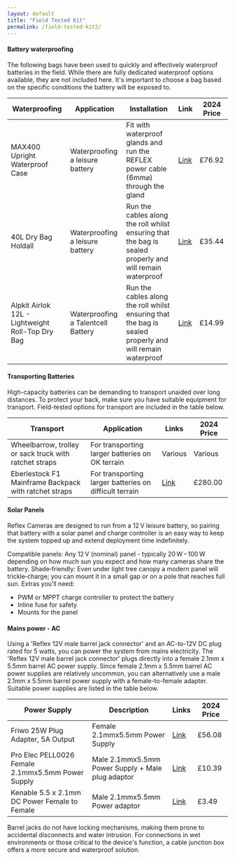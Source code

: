 ```yaml
---
layout: default
title: "Field Tested Kit"
permalink: /field-tested-kit2/
---
```


#### Battery waterproofing
The following bags have been used to quickly and effectively waterproof batteries in the field. While there are fully dedicated waterproof options available, they are not included here. It's important to choose a bag based on the specific conditions the battery will be exposed to.

| Waterproofing                                                                    | Application               | Installation                | Link                                                                                                       | 2024 Price   |
|-------------------------------------------------------------------------------|--------------------------|----------------------------|------------------------------------------------------------------------------------------------------------|-------------|
| MAX400 Upright Waterproof Case                                                           | Waterproofing a leisure battery | Fit with waterproof glands and run the REFLEX power cable (6mm⌀) through the gland  | [Link](https://www.thecaseshop.co.uk/max-case-max400-top-loader-case_4280/)                                       | £76.92     |
| 40L Dry Bag Holdall                                                           | Waterproofing a leisure battery | Run the cables along the roll whilst ensuring that the bag is sealed properly and will remain waterproof   | [Link](https://amzn.eu/d/d09KCeN) | £35.44     |
| Alpkit Airlok 12L - Lightweight Roll-Top Dry Bag                               | Waterproofing a Talentcell Battery | Run the cables along the roll whilst ensuring that the bag is sealed properly and will remain waterproof    | [Link](https://amzn.eu/d/9taumA1)                                               | £14.99  |

#### Transporting Batteries
High-capacity batteries can be demanding to transport unaided over long distances. To protect your back, make sure you have suitable equipment for transport. Field-tested options for transport are included in the table below.

| Transport                                                                   | Application                                 | Links                                                                                                       | 2024 Price   |
|-----------------------------------------------------------------------------|---------------------------------------------|-------------------------------------------------------------------------------------------------------------|-------------|
| Wheelbarrow, trolley or sack truck with ratchet straps                       | For transporting larger batteries on OK terrain | Various                                                                                                      | Various     |
| Eberlestock F1 Mainframe Backpack with ratchet straps                        | For transporting larger batteries on difficult terrain | [Link](https://www.sportingservices.co.uk/products/f1-mainframe) | £280.00     |

#### Solar Panels

Reflex Cameras are designed to run from a 12 V leisure battery, so pairing that battery with a solar panel and charge controller is an easy way to keep the system topped up and extend deployment time indefinitely.

Compatible panels: Any 12 V (nominal) panel - typically 20 W – 100 W depending on how much sun you expect and how many cameras share the battery.
Shade‑friendly: Even under light tree canopy a modern panel will trickle‑charge; you can mount it in a small gap or on a pole that reaches full sun.
Extras you’ll need:
- PWM or MPPT charge controller to protect the battery
- Inline fuse for safety
- Mounts for the panel

#### Mains power - AC
Using a 'Reflex 12V male barrel jack connector' and an AC-to-12V DC plug rated for 5 watts, you can power the system from mains electricity. The 'Reflex 12V male barrel jack connector' plugs directly into a female 2.1mm x 5.5mm barrel AC power supply. Since female 2.1mm x 5.5mm barrel AC power supplies are relatively uncommon, you can alternatively use a male 2.1mm x 5.5mm barrel power supply with a female-to-female adapter. Suitable power supplies are listed in the table below.

| Power Supply                                   | Description                                     | Links                                                                                                     | 2024 Price   |
|------------------------------------------|-------------------------------------------------|-----------------------------------------------------------------------------------------------------------|---------|
| Friwo 25W Plug Adapter, 5A Output       | Female 2.1mmx5.5mm Power Supply                | [Link](https://uk.rs-online.com/web/p/ac-dc-adapters/2404034)                                                                                                       | £56.08  |
| Pro Elec PELL0026 Female 2.1mmx5.5mm Power Supply | Male 2.1mmx5.5mm Power Supply + Male plug adaptor                | [Link](https://uk.farnell.com/pro-elec/pell0026/5v-4a-uk-plug-2-1mm/dp/4161185)                                               | £10.39  |
| Kenable 5.5 x 2.1mm DC Power Female to Female | Male 2.1mmx5.5mm Power adaptor | [Link](https://www.amazon.co.uk/kenable-Coupler-Female-Changer-Adapter/dp/B073WBH682) | £3.49  |

Barrel jacks do not have locking mechanisms, making them prone to accidental disconnects and water intrusion. For connections in wet environments or those critical to the device's function, a cable junction box offers a more secure and waterproof solution.